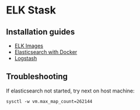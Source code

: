 # ELK Stask

## Installation guides

* [ELK Images](https://www.docker.elastic.co/)
* [Elasticsearch with Docker](https://www.elastic.co/guide/en/elasticsearch/reference/current/docker.html)
* [Logstash](https://www.elastic.co/guide/en/logstash/current/configuration.html)

## Troubleshooting

If elasticsearch not started, try next on host machine:

```
sysctl -w vm.max_map_count=262144
```
